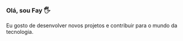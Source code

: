 ### Olá, sou Fay 🖐

Eu gosto de desenvolver novos projetos e contribuir para o mundo da tecnologia.
